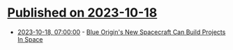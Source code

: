 # [Published on 2023-10-18](index.md)

* [2023-10-18, 07:00:00](https://science.slashdot.org/story/23/10/18/0039214/blue-origins-new-spacecraft-can-build-projects-in-space?utm_source=rss1.0mainlinkanon&utm_medium=feed) - [Blue Origin's New Spacecraft Can Build Projects In Space](https://science.slashdot.org/story/23/10/18/0039214/blue-origins-new-spacecraft-can-build-projects-in-space?utm_source=rss1.0mainlinkanon&utm_medium=feed)
